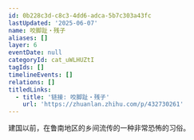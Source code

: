 ```yaml
---
id: 0b228c3d-c8c3-4dd6-adca-5b7c303a43fc
lastUpdated: '2025-06-07'
name: 咬脚趾・残子
aliases: []
layer: 6
eventDate: null
categoryId: cat_uWLHUZtI
tagIds: []
timelineEvents: []
relations: []
titledLinks:
  - title: '链接: 咬脚趾・残子'
    url: 'https://zhuanlan.zhihu.com/p/432730261'
---
```

建国以前，在鲁南地区的乡间流传的一种非常恐怖的习俗。
